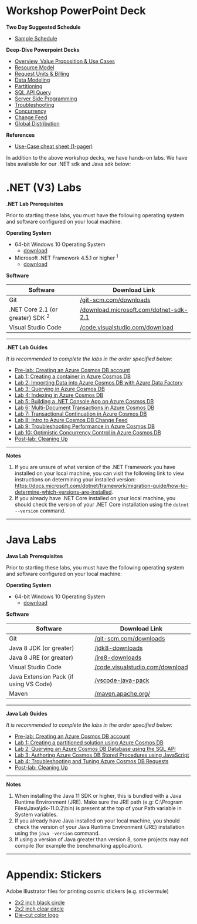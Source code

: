 # Workshop PowerPoint Deck





**Two Day Suggested Schedule**

- [Sample Schedule](./decks/CosmosDBWorkshopSchedule2019.docx)

**Deep-Dive Powerpoint Decks**
- [Overview, Value Proposition & Use Cases](./decks/Overview-Value-Proposition-Use-Cases.pptx)
- [Resource Model](./decks/Resource-Model.pptx)
- [Request Units & Billing](./decks/Request-Units-Billing.pptx)
- [Data Modeling](./decks/Data-Modeling.pptx)
- [Partitioning](./decks/Partitioning.pptx)
- [SQL API Query](./decks/SQL-API-Query.pptx)
- [Server Side Programming](./decks/Server-Side-Programming.pptx)
- [Troubleshooting](./decks/Troubleshooting.pptx)
- [Concurrency](./decks/Concurrency.pptx)
- [Change Feed](./decks/Change-Feed.pptx)
- [Global Distribution](./decks/Global-Distribution.pptx)

**References**
- [Use-Case cheat sheet (1-pager)](./decks/1Pager-Use-Cases.pptx)

In addition to the above workshop decks, we have hands-on labs. We have labs available for our .NET sdk and Java sdk below:
# .NET (V3) Labs

**.NET Lab Prerequisites**

Prior to starting these labs, you must have the following operating system and software configured on your local machine:

**Operating System**

- 64-bit Windows 10 Operating System
  - [download](https://www.microsoft.com/windows/get-windows-10)
- Microsoft .NET Framework 4.5.1 or higher <sup>1</sup>
  - [download](http://go.microsoft.com/fwlink/?LinkId=863262)

**Software**

| Software                                    | Download Link                                                |
| ------------------------------------------- | ------------------------------------------------------------ |
| Git                                         | [/git-scm.com/downloads](https://git-scm.com/downloads)      |
| .NET Core 2.1 (or greater) SDK <sup>2</sup> | [/download.microsoft.com/dotnet-sdk-2.1](https://download.microsoft.com/download/E/2/6/E266C257-F7AF-4E79-8EA2-DF26031C84E2/dotnet-sdk-2.1.103-win-gs-x64.exe) |
| Visual Studio Code                          | [/code.visualstudio.com/download](https://go.microsoft.com/fwlink/?Linkid=852157) |

------

**.NET Lab Guides**

*It is recommended to complete the labs in the order specified below:*

- [Pre-lab: Creating an Azure Cosmos DB account](dotnet/labs/00-account_setup.md)
- [Lab 1: Creating a container in Azure Cosmos DB](dotnet/labs/01-creating_partitioned_collection.md)
- [Lab 2: Importing Data into Azure Cosmos DB with Azure Data Factory](dotnet/labs/02-load_data_with_adf.md)
- [Lab 3: Querying in Azure Cosmos DB](dotnet/labs/03-querying_in_azure_cosmosdb.md)
- [Lab 4: Indexing in Azure Cosmos DB](dotnet/labs/04-indexing_in_cosmosdb.md)
- [Lab 5: Building a .NET Console App on Azure Cosmos DB](dotnet/labs/05-build_net_app.md)
- [Lab 6: Multi-Document Transactions in Azure Cosmos DB](dotnet/labs/06-multi-document-transactions.md)
- [Lab 7: Transactional Continuation in Azure Cosmos DB](dotnet/labs/07-transactions-with-continuation.md)
- [Lab 8: Intro to Azure Cosmos DB Change Feed](dotnet/labs/08-change_feed_with_azure_functions.md)
- [Lab 9: Troubleshooting Performance in Azure Cosmos DB](dotnet/labs/09-troubleshooting-performance.md)
- [Lab 10: Optimistic Concurrency Control in Azure Cosmos DB](dotnet/labs/10-concurrency-control.md)
- [Post-lab: Cleaning Up](dotnet/labs/11-cleaning_up.md)

------

**Notes**

1. If you are unsure of what version of the .NET Framework you have installed on your local machine, you can visit the following link to view instructions on determining your installed version: <https://docs.microsoft.com/dotnet/framework/migration-guide/how-to-determine-which-versions-are-installed>.
2. If you already have .NET Core installed on your local machine, you should check the version of your .NET Core installation using the ``dotnet --version`` command.

--------------------------------------------------------------------------------------------------------------------------------------------------------------------------

# Java Labs

**Java Lab Prerequisites**

Prior to starting these labs, you must have the following operating system and software configured on your local machine:

**Operating System**

- 64-bit Windows 10 Operating System
    - [download](https://www.microsoft.com/windows/get-windows-10)

**Software**

| Software | Download Link |
| --- | --- |
| Git | [/git-scm.com/downloads](https://git-scm.com/downloads) 
Java 8 JDK (or greater) | [/jdk8-downloads](https://www.oracle.com/technetwork/java/javase/downloads/jdk8-downloads-2133151.html) |
Java 8 JRE (or greater) | [/jre8-downloads](https://www.oracle.com/technetwork/java/javase/downloads/jre8-downloads-2133155.html) |
| Visual Studio Code | [/code.visualstudio.com/download](https://go.microsoft.com/fwlink/?Linkid=852157) |
| Java Extension Pack (if using VS Code) | [/vscode-java-pack](https://marketplace.visualstudio.com/items?itemName=vscjava.vscode-java-pack) |
| Maven | [/maven.apache.org/](https://maven.apache.org/) |

---

**Java Lab Guides**

*It is recommended to complete the labs in the order specified below:*

- [Pre-lab: Creating an Azure Cosmos DB account](java/technical_deep_dive/01-getting_started.md)
- [Lab 1: Creating a partitioned solution using Azure Cosmos DB](java/technical_deep_dive/02-creating_multi_partition_solution.md)
- [Lab 2: Querying an Azure Cosmos DB Database using the SQL API](java/technical_deep_dive/03-querying_the_database_using_sql.md)
- [Lab 3: Authoring Azure Cosmos DB Stored Procedures using JavaScript ](java/technical_deep_dive/04-authoring_stored_procedures.md)
- [Lab 4: Troubleshooting and Tuning Azure Cosmos DB Requests](java/technical_deep_dive/05-troubleshooting_failed_requests.md)
- [Post-lab: Cleaning Up](java/technical_deep_dive/06-cleaning_up.md)

---


**Notes**

1. When installing the Java 11 SDK or higher, this is bundled with a Java Runtime Environment (JRE). Make sure the JRE path (e.g: C:\Program Files\Java\jdk-11.0.2\bin\) is present at the top of your Path variable in System variables. 
2. If you already have Java installed on your local machine, you should check the version of your Java Runtime Environment (JRE) installation using the ``java -version`` command.
2. If using a version of Java greater than version 8, some projects may not compile (for example the benchmarking application).

--------------------------------------------------------------------------------------------------------------------------------------------------------------------------

# Appendix: Stickers

Adobe Illustrator files for printing cosmic stickers (e.g. stickermule)
- [2x2 inch black circle](./stickers/2x2-circle-template-CosmosBlack.ai)
- [2x2 inch clear circle](./stickers/2x2-clear-sticker-template-CosmosClear.ai)
- [Die-cut color logo](./stickers/cosmos-die-cut-sticker-template-v2.ai)
